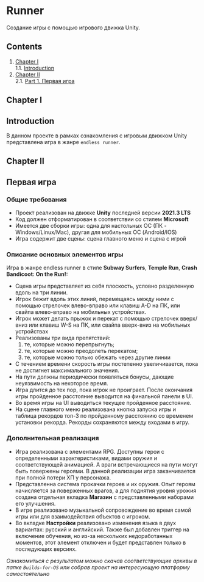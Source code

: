 # Runner

Создание игры с помощью игрового движка Unity.

## Contents

1. [Chapter I](#chapter-i) \
   1.1. [Introduction](#introduction)
2. [Chapter II](#chapter-ii) \
   2.1. [Part 1. Первая игра](#первая-игра)

## Chapter I

## Introduction

В данном проекте в рамках ознакомления с игровым движком Unity представлена игра в жанре `endless runner`.

## Chapter II

## Первая игра

### Общие требования

- Проект реализован на движке **Unity** последней версии **2021.3 LTS**
- Код должен отформатирован в соответствии со стилем **Microsoft**
- Имеется две сборки игры: одна для настольных ОС (ПК - Windows/Linux/Mac), другая для мобильных ОС (Android/IOS)
- Игра содержит две сцены: сцена главного меню и сцена с игрой

### Описание основных элементов игры

Игра в жанре endless runner в стиле **Subway Surfers**, **Temple Run**, **Crash Bandicoot: On the Run!:**

- Сцена игры представляет из себя плоскость, условно разделенную вдоль на три линии.
- Игрок бежит вдоль этих линий, перемещаясь между ними с помощью стрелочек влево-вправо или клавиш A-D на ПК, или свайпа влево-вправо на мобильных устройствах.
- Игрок может делать прыжок и перекат с помощью стрелочек вверх/вниз или клавиш W-S на ПК, или свайпа вверх-вниз на мобильных устройствах
- Реализованы три вида препятствий:
    1. те, которые можно перепрыгнуть; 
    2. те, которые можно преодолеть перекатом; 
    3. те, которые можно только обежать через другие линии 
- С течением времени скорость игры постепенно увеличивается, пока не достигнет максимального значения.
- На пути должны периодически появляться бонусы, дающие неуязвимость на некоторое время. 
- Игра длится до тех пор, пока игрок не проиграет. После окончания игры пройденное расстояние выводится на финальной панели в UI.
- Во время игры на UI выводиться текущее пройденное расстояние.
- На сцене главного меню реализована кнопка запуска игры и таблица рекордов топ-3 по пройденному расстоянию со временем установки рекорда. Рекорды сохраняются между входами в игру.

### Дополнительная реализация

- Игра реализована с элементами RPG. Доступны герои с определенными характеристиками, видами оружия и соответствующей анимацией. А враги встречающиеся на пути могут быть повержены героями. В данной реализации игра заканчивается при полной потери ХП у персонажа.
- Представленна система прокачки героев и их оружия. Опыт героям начисляется за поверженных врагов, а для поднятия уровня урожия создана отдельная вкладка **Магазин** с представленными наборами его улучшения.
- В игре реализовано музыкальной сопровождение во время самой игры или для взаимодействия объектов с игроком.
- Во вкладке **Настройки** реализовано изменения языка в двух вариантах: русский и английский. Также был добавлен триггер на включение обучения, но из-за нескольких недоработанных моментов, этот элемент отключен и будет представлен только в последующих версиях.

*Ознакомиться с результатом можно скачав соответствующие архивы в папке `Builds-for-OS` или собрав проект на интересующую платформу самостоятельно*
